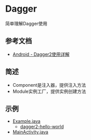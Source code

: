 # Dagger

简单理解Dagger使用

## 参考文档

* [Android - Dagger2使用详解](https://www.jianshu.com/p/2cd491f0da01)

## 简述

* Component是注入器，提供注入方法
* Module实例工厂，提供实例创建方法

## 示例

* [Example.java](/mavens/basic/src/main/java/com/annotation/dagger/Example.java)
  * [dagger2-hello-world](https://github.com/ravn/dagger2-hello-world)
* [MainActivity.java](/mavens/basic/src/main/java/com/annotation/dagger/MainActivity.java)
